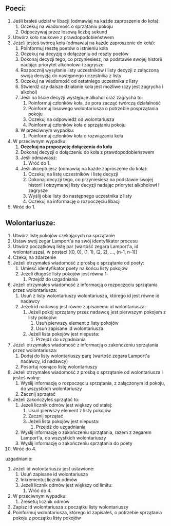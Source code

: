 ## Poeci:

1. Jeśli brałeś udział w libacji (odmawiaj na każde zaproszenie do koła):
    1. Oczekuj na wiadomość o sprzątaniu pokoju
    2. Odpoczywaj przez losową liczbę sekund
2. Utwórz koło naukowe z prawdopodobieństwem
3. Jeżeli jesteś twórcą koła (odmawiaj na każde zaproszenie do koła):
    1. Poinformuj resztę poetów o istnieniu koła
    2. Oczekuj na decyzję o dołączeniu od reszty poetów
    3. Dokonaj decyzji tego, co przyniesiesz, na podstawie swojej historii nadając priorytet alkoholowi i zagrysze
    4. Rozpocznij wysyłanie listy uczestników i listy decyzji z załączoną swoją decyzją do następnego uczestnika z listy
    5. Oczekuj na wiadomość od ostatniego uczestnika z listy
    6. Stwierdź czy dalsze działanie koła jest możliwe (czy jest zagrycha i alkohol)
    7. Jeśli na liście decyzji występuje alkohol oraz zagrycha to:
        1. Poinformuj członków koła, że pora zacząć twórczą działalność
        2. Poinformuj losowego wolontariusza o potrzebie posprzątania pokoju
        3. Oczekuj na odpowiedź od wolontariusza
        4. Poinformuj członków koła o sprzątaniu pokoju
    8. W przeciwnym wypadku:
        1. Poinformuj członków koła o rozwiązaniu koła
4. W przeciwnym wypadku:
    1. **Oczekuj na propozycję dołączenia do koła**
    2. Dokonaj decyzji o dołączeniu do koła z prawdopodobieństwem
    3. Jeśli odmawiasz:
        1. Wróć do 1.
    4. Jeśli akceptujesz (odmawiaj na każde zaproszenie do koła):
        1. Oczekuj na listę uczestników i listę decyzji
        2. Dokonaj decyzji tego, co przyniesiesz na podstawie swojej historii i otrzymanej listy decyzji nadając
           priorytet alkoholowi i zagrysze
        3. Wyślij obie listy do następnego uczestnika z listy
        4. Oczekuj na informację o rozpoczęciu libacji
5. Wróć do 1.

<div style="page-break-before: always;"></div>

## Wolontariusze:

1. Utwórz listę pokojów czekających na sprzątanie
2. Ustaw swój zegar Lamport'a na swój identyfikator procesu
3. Utwórz początkową listę par (wartość zegara Lamport'a, id wolontariusza), 
     w postaci [(0, 0), (1, 1), (2, 2), ..., (n-1, n-1)]
4. Czekaj na zdarzenie
5. Jeżeli otrzymałeś wiadomość z prośbą o sprzątanie od poety:
    1. Umieść identyfikator poety na końcu listy pokojów
    2. Jeżeli długość listy pokojów jest równa 1:
        1. Przejdź do uzgadniania
6. Jeżeli otrzymałeś wiadomość z informacją o rozpoczęciu sprzątania przez wolontariusza:
    1. Usuń z listy wolontariuszy wolontariusza, którego id jest równe id nadawcy
    2. Jeżeli id nadawcy jest równe zapisanemu id wolontariusza:
        1. Jeżeli pokój sprzątany przez nadawcę jest pierwszym pokojem z listy pokojów:
            1. Usuń pierwszy element z listy pokojów
            2. Usuń zapisane id wolontariusza
        2. Jeżeli lista pokojów jest niepusta:
            1. Przejdź do uzgadniania
7. Jeżeli otrzymałeś wiadomość z informacją o zakończeniu sprzątania przez wolontariusza:
    1. Dodaj do listy wolontariuszy parę (wartość zegara Lamport'a nadawcy, id nadawcy)
    2. Posortuj rosnąco listę wolontariuszy
8. Jeżeli otrzymałeś wiadomość z prośbą o sprzątanie od wolontariusza i jesteś wolny:
    1. Wyślij informację o rozpoczęciu sprzątania, z załączonym id pokoju, do wszystkich wolontariuszy
    2. Zacznij sprzątać
9. Jeżeli zakończyłeś sprzątać to:
   1. Jeżeli licznik odmów jest większy od stałej:
      1. Usuń pierwszy element z listy pokojów
      2. Zacznij sprzątać
      3. Jeżeli lista pokojów jest niepusta:
         1. Przejdź do uzgadniania
   3. Wyślij informację o zakończeniu sprzątania,
        razem z zegarem Lamport'a, do wszystkich wolontariuszy
   4. Wyślij informację o zakończeniu sprzątania do poety
10. Wróć do 4.

uzgadnianie:
1. Jeżeli id wolontariusza jest ustawione:
   1. Usuń zapisane id wolontariusza
   2. Inkrementuj licznik odmów
   3. Jeżeli licznik odmów jest większy od limitu:
      1. Wróć do 4.
2. W przeciwnym wypadku:
   1. Zresetuj licznik odmów
3. Zapisz id wolontariusza z początku listy wolontariuszy
4. Poinformuj wolontariusza, którego id zapisałeś, o potrzebie sprzątania pokoju z początku listy pokojów